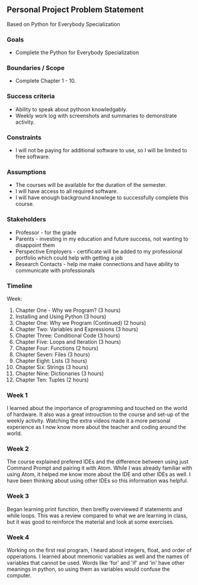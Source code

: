 ## Personal Project Problem Statement

Based on Python for Everybody Specialization

### Goals

-   Complete the Python for Everybody Specialization

### Boundaries / Scope

-   Complete Chapter 1 - 10.

### Success criteria

-   Ability to speak about pythoon knowledgably.
-   Weekly work log with screenshots and summaries to demonstrate activity.

### Constraints

-   I will not be paying for additional software to use, so I will be limited to free software.

### Assumptions

-   The courses will be available for the duration of the semester.
-   I will have access to all required software.
-   I will have enough background knowlege to successfully complete this course.

### Stakeholders

-   Professor - for the grade
-   Parents - investing in my education and future success, not wanting to disappoint them
-   Perspective Employers - certificate will be added to my professional portfolio which could help with getting a job
-   Research Contacts - help me make connections and have ability to communicate with professionals

### Timeline

Week:

  
1.  Chapter One - Why we Program? (3 hours)
2.  Installing and Using Python (3 hours)
3. Chapter One: Why we Program (Continued) (2 hours)
4. Chapter Two: Variables and Expressions (3 hours)
5.  Chapter Three: Conditional Code (3 hours)
6.  Chapter Five: Loops and Iteration (3 hours)
7.  Chapter Four: Functions (2 hours)
8.  Chapter Seven: Files (3 hours)
9.  Chapter Eight: Lists (3 hours)
10.  Chapter Six: Strings (3 hours)
11.  Chapter Nine: Dictionaries (3 hours)
12.  Chapter Ten: Tuples (2 hours)


### Week 1

I learned about the importance of programming and touched on the world of hardware. It also was a great introuction to the course and set-up of the weekly activity. Watching the extra videos made it a more personal experience as I now know more about the teacher and coding around the world.

### Week 2

The course explained prefered IDEs and the difference between using just Command Prompt and pairing it with Atom. While I was already familiar with using Atom, it helped me know more about the IDE and other IDEs as well. I have been thinking about using other IDEs so this information was helpful.

### Week 3

Began learning print function, then breifly overviewed if statements and while loops. This was a review compared to what we are learning in class, but it was good to reinforce the material and look at some exercises.

### Week 4

Working on the first real program, I heard about integers, float, and order of opperations.
I learned about mnemonic variables as well and the names of variables that cannot be used. Words like 'for' and 'if' and 'in' have other meanings in python, so using them as variables would confuse the computer.

